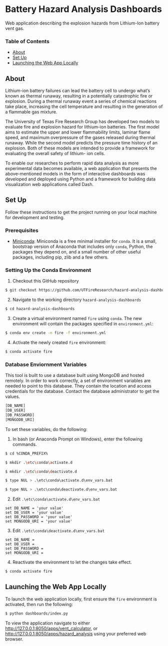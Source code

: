 # Battery Hazard Analysis Dashboards
Web application describing the explosion hazards from Lithium-Ion battery vent
gas.

### Table of Contents

- [About](#about)
- [Set Up](#set-up)
- [Launching the Web App Locally](#launching-the-web-app-locally)

## About

Lithium-ion battery failures can lead the battery cell to undergo what’s known
as thermal runaway, resulting in a potentially catastrophic fire or explosion.
During a thermal runaway event a series of chemical reactions take place,
increasing the cell temperature and resulting in the generation of a flammable
gas mixture.

The University of Texas Fire Research Group has developed two models to evaluate
fire and explosion hazard for lithium-ion batteries. The first model aims to
estimate the upper and lower flammability limits, laminar flame speed, and
maximum overpressure of the gases released during thermal runaway. While the
second model predicts the pressure time history of an explosion. Both of these
models are intended to provide a framework for evaluating the overall safety of
lithium- ion cells.

To enable our researches to perform rapid data analysis as
more experimental data becomes available, a web application that presents the
above-mentioned models in the form of interactive dashboards was developed and
deployed using Python and a framework for building data visualization web
applications called Dash.

## Set Up

Follow these instructions to get the project running on your local machine for
development and testing.

### Prerequisites

* [Miniconda](https://docs.conda.io/en/latest/miniconda.html): Miniconda is a free minimal installer for `conda`. It is a small, bootstrap version of
Anaconda that includes only `conda`, Python, the packages they depend on, and a
small number of other useful packages, including pip, zlib and a few others.


### Setting Up the Conda Environment

1) Checkout this GitHub repository

```bash
$ git checkout https://github.com/UTFireResearch/hazard-analysis-dashboards.git
```

2) Navigate to the working directory `hazard-analysis-dashboards`

```bash
$ cd hazard-analysis-dashboards
```

3) Create a virtual environment named `fire` using `conda`. The new environment
will contain the packages specified in `environment.yml`:

```bash
$ conda env create -n fire -f environment.yml
```

4) Activate the newly created `fire` environment:

```bash
$ conda activate fire
```

### Database Enviornment Variables

This tool is built to use a database built using MongoDB and hosted remotely. In
order to work correctly, a set of environment variables are needed to point to this
database. They contain the location and access credentials for the database. Contact
the database administrator to get the values.

```bash
[DB_NAME]
[DB_USER]
[DB_PASSWORD]
[MONGODB_URI]
```

To set these variables, do the following:

1) In bash (or Anaconda Prompt on Windows), enter the following commands.

```bash
$ cd %CONDA_PREFIX%

$ mkdir .\etc\conda\activate.d

$ mkdir .\etc\conda\deactivate.d

$ type NUL > .\etc\conda\activate.d\env_vars.bat

$ type NUL > .\etc\conda\deactivate.d\env_vars.bat
```

2) Edit `.\etc\conda\activate.d\env_vars.bat` 

```
set DB_NAME = 'your value'
set DB_USER = 'your value'
set DB_PASSWORD = 'your value'
set MONGODB_URI = 'your value'
```

3) Edit `.\etc\conda\deactivate.d\env_vars.bat`

```
set DB_NAME = 
set DB_USER = 
set DB_PASSWORD = 
set MONGODB_URI = 
```

4) Reactivate the environment to let the changes take effect.

```bash
$ conda activate fire
```


## Launching the Web App Locally

To launch the web application locally, first ensure the `fire` environment is
activated, then run the following:

```bash
$ python dashboards/index.py
```

To view the application navigate to either http://127.0.0.1:8050/apps/vent_calculator, or http://127.0.0.1:8050/apps/hazard_analysis using your
preferred web browser.
